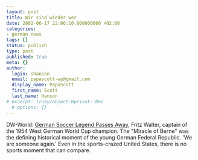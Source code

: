 ```yaml
---
layout: post
title: Wir sind wieder wer
date: 2002-06-17 22:06:10.000000000 +02:00
categories:
- german news
tags: []
status: publish
type: post
published: true
meta: {}
author:
  login: shanson
  email: papascott-wp@gmail.com
  display_name: PapaScott
  first_name: Scott
  last_name: Hanson
# excerpt: !ruby/object:Hpricot::Doc
  # options: {}
---
```

<p>DW-World: <a href="http://dw-world.de/english/0,3367,1432_A_578974_1_A,00.html">German Soccer Legend Passes Away</a>, Fritz Walter, captain of the 1954 West German World Cup champion. The "Miracle of Berne" was the defining historical moment of the young German Federal Republic. 'We are someone again.' Even in the sports-crazed United States, there is no sports moment that can compare.</p>
